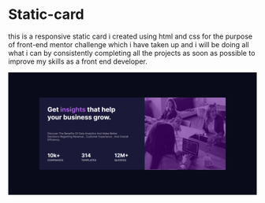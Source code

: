 # Static-card

this is a responsive static card i created using html and css for the purpose of front-end mentor challenge which i have taken up and i will be doing all what i can by consistently completing all the projects as soon as possible to improve my skills as a front end developer.

![screenshot](sc.png)
